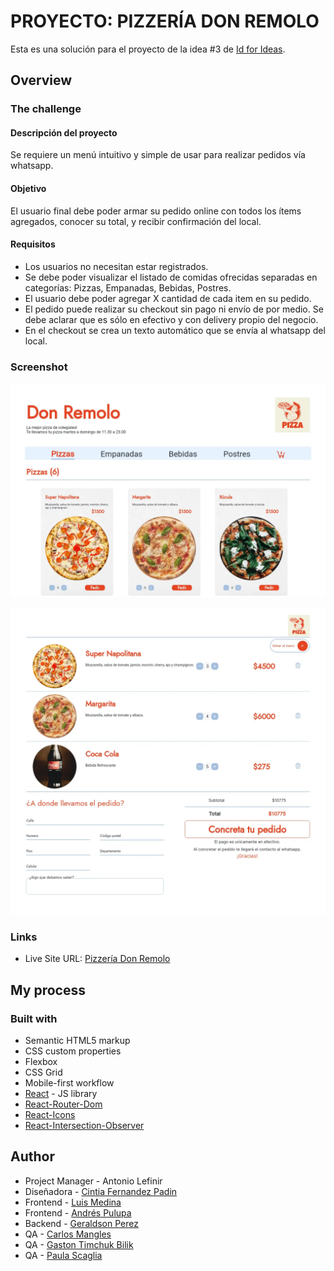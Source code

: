 # PROYECTO: PIZZERÍA DON REMOLO

Esta es una solución para el proyecto de la idea #3 de [Id for Ideas](https://idforideas.com/).

## Overview

### The challenge

#### Descripción del proyecto

Se requiere un menú intuitivo y simple de usar para realizar pedidos vía whatsapp.

#### Objetivo

El usuario final debe poder armar su pedido online con todos los ítems agregados,
conocer su total, y recibir confirmación del local.  


#### Requisitos

- Los usuarios no necesitan estar registrados.
- Se debe poder visualizar el listado de comidas ofrecidas separadas en categorías:
Pizzas, Empanadas, Bebidas, Postres.
- El usuario debe poder agregar X cantidad de cada item en su pedido.
- El pedido puede realizar su checkout sin pago ni envío de por medio. Se debe aclarar
que es sólo en efectivo y con delivery propio del negocio.
- En el checkout se crea un texto automático que se envía al whatsapp del local.

### Screenshot

![Home](./photos/home.webp)


![Cart](./photos/cart.webp)

### Links

- Live Site URL: [Pizzería Don Remolo](https://don-remolo-pizzeria.vercel.app/)

## My process

### Built with

- Semantic HTML5 markup
- CSS custom properties
- Flexbox
- CSS Grid
- Mobile-first workflow
- [React](https://reactjs.org/) - JS library
- [React-Router-Dom](https://reactrouter.com/en/main)
- [React-Icons](https://react-icons.github.io/react-icons/)
- [React-Intersection-Observer](https://react-intersection-observer.vercel.app/)

## Author

- Project Manager - Antonio Lefinir
- Diseñadora - [Cintia Fernandez Padin](https://www.linkedin.com/in/cintia-fernandez-padin-44a60874/)
- Frontend - [Luis Medina](https://www.linkedin.com/in/luis-medina-dev/)
- Frontend - [Andrés Pulupa](https://www.linkedin.com/in/andres-pulupa/)
- Backend - [Geraldson Perez](https://www.linkedin.com/in/geraldsonperez/)
- QA - [Carlos Mangles](https://www.linkedin.com/in/carlosmangles/)
- QA - [Gaston Timchuk Bilik](https://www.linkedin.com/in/gastontimchuk/)
- QA - [Paula Scaglia](https://www.linkedin.com/in/paula-scaglia-qa/) 

